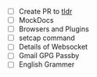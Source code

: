 - [ ] Create PR to [tldr](https://github.com/tldr-pages/tldr)
- [ ] MockDocs
- [ ] Browsers and Plugins
- [ ] setcap command
- [ ] Details of Websocket
- [ ] Gmail GPG Passby
- [ ] English Grammer 